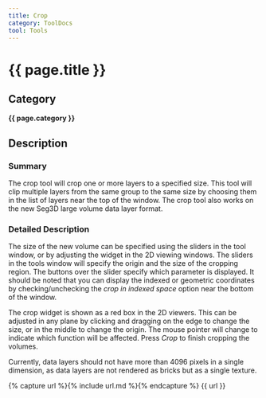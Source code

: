 ```yaml
---
title: Crop
category: ToolDocs 
tool: Tools
---
```


# {{ page.title }}

## Category

**{{ page.category }}**

## Description

### Summary

The crop tool will crop one or more layers to a specified size. This tool will clip multiple layers from the same group to the same size by choosing them in the list of layers near the top of the window. The crop tool also works on the new Seg3D large volume data layer format. 

### Detailed Description

The size of the new volume can be specified using the sliders in the tool window, or by adjusting the widget in the 2D viewing windows. The sliders in the tools window will specify the origin and the size of the cropping region. The buttons over the slider specify which parameter is displayed. It should be noted that you can display the indexed or geometric coordinates by checking/unchecking the *crop in indexed space* option near the bottom of the window.

The crop widget is shown as a red box in the 2D viewers. This can be adjusted in any plane by clicking and dragging on the edge to change the size, or in the middle to change the origin. The mouse pointer will change to indicate which function will be affected. Press *Crop* to finish cropping the volumes. 

Currently, data layers should not have more than 4096 pixels in a single dimension, as data layers are not rendered as bricks but as a single texture.  

{% capture url %}{% include url.md %}{% endcapture %}
{{ url }}
